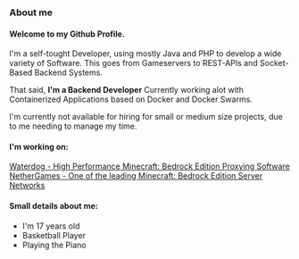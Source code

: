### About me
#### Welcome to my Github Profile.

I'm a self-tought Developer, using mostly Java and PHP to develop a wide variety of Software.
This goes from Gameservers to REST-APIs and Socket-Based Backend Systems.

That said, **I'm a Backend Developer**
Currently working alot with Containerized Applications based on Docker and Docker Swarms.

I'm currently not available for hiring for small or medium size projects, due to me needing to manage my time.

#### I'm working on:
[Waterdog - High Performance Minecraft: Bedrock Edition Proxying Software](https://github.com/yesdog/Waterdog) <br/>
[NetherGames - One of the leading Minecraft: Bedrock Edition Server Networks](https://ngmc.co)

#### Small details about me:
- I'm 17 years old
- Basketball Player
- Playing the Piano
